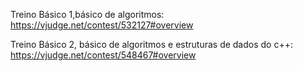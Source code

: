 Treino Básico 1,básico de algoritmos:
https://vjudge.net/contest/532127#overview

Treino Básico 2, básico de algoritmos e estruturas de dados do c++:
https://vjudge.net/contest/548467#overview
